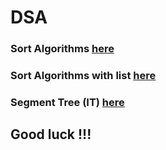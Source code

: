 # DSA
### Sort Algorithms [here](https://github.com/nxhawk/SortAlgorithms)
### Sort Algorithms with list [here](https://github.com/nxhawk/Sort-Algorithms_LIST)
### Segment Tree (IT) [here](https://github.com/nxhawk/segment-tree)

## Good luck !!!
